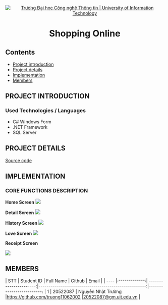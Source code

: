 


<p align="center">
  <a href="https://www.uit.edu.vn/" title="Trường Đại học Công nghệ Thông tin" style="border: 5;">
    <img src="https://i.imgur.com/WmMnSRt.png" alt="Trường Đại học Công nghệ Thông tin | University of Information Technology">
  </a>
</p>

<!-- Title -->
<h1 align="center"><b>Shopping Online</b></h1>



## Contents
* [ Project introduction](#gioithieumonhoc)
* [ Project details](#congtrinh)
* [ Implementation](#implement)
* [ Members](#thanhvien)

## PROJECT INTRODUCTION
<a name="gioithieumonhoc"></a>
### Used Technologies / Languages

* C# Windows Form
* .NET Framework
* SQL Server

## PROJECT DETAILS
<a name="congtrinh"></a>

[Source code](https://github.com/truong11062002/Shopping_Online/tree/main/ShoppingOnline/ShoppingOnline)

## IMPLEMENTATION
<a name="implement"></a>

### CORE FUNCTIONS DESCRIPTION
**Home Screen**
![](https://i.imgur.com/a4KxIew.png)


**Detail Screen**
![](https://i.imgur.com/8Frfmbh.png)



**History Screen**
![](https://i.imgur.com/kdoDe5L.png)


**Love Screen**
![](https://i.imgur.com/ScRV9Hv.png)



**Receipt Screen**

![](https://i.imgur.com/taQ1Gio.png)


## MEMBERS
<a name="thanhvien"></a>
| STT    | Student ID          | Full Name       | Github                                               | Email                   |
| ---- |:-------------:| ----------------------:|-----------------------------------------------------:|-------------------------:
| 1      | 20522087      | Nguyễn Nhật Trường     |https://github.com/truong11062002                     |20522087@gm.uit.edu.vn   |









